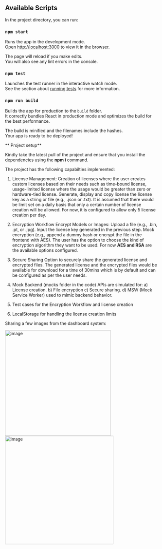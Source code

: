 ## Available Scripts

In the project directory, you can run:

### `npm start`

Runs the app in the development mode.\
Open [http://localhost:3000](http://localhost:3000) to view it in the browser.

The page will reload if you make edits.\
You will also see any lint errors in the console.

### `npm test`

Launches the test runner in the interactive watch mode.\
See the section about [running tests](https://facebook.github.io/create-react-app/docs/running-tests) for more information.

### `npm run build`

Builds the app for production to the `build` folder.\
It correctly bundles React in production mode and optimizes the build for the best performance.

The build is minified and the filenames include the hashes.\
Your app is ready to be deployed!

**
Project setup**

Kindly take the latest pull of the project and ensure that you install the dependencies using the **npm i** command.

The project has the following capabilties implemented:
1. License Management: Creation of licenses where the user creates custom licenses based on their needs such as time-bound license, usage-limited license where the usage would be greater than zero or hardware-tied license.
Generate, display and copy license the license key as a string or file (e.g., .json or .txt).
It is assumed that there would be limit set on a daily basis that only a certain number of license creation will be allowed. For now, it is configured to allow only 5 license creation per day.

2. Encryption Workflow
Encrypt Models or Images:
Upload a file (e.g., .bin, .pt, or .jpg).
Input the license key generated in the previous step.
Mock encryption (e.g., append a dummy hash or encrypt the file in the frontend with AES).
The user has the option to choose the kind of encryption algorithm they want to be used. For now **AES and RSA** are the available options configured.

3. Secure Sharing
Option to securely share the generated license and encrypted files. The generated license and the encrypted files would be available for download for a time of 30mins which is by default and can be configured as per the user needs.

4. Mock Backend (mocks folder in the code)
APIs are simulated for:
a) License creation.
b) File encryption
c) Secure sharing.
d) MSW (Mock Service Worker) used to mimic backend behavior.

5. Test cases for the Encryption Workflow and license creation

6. LocalStorage for handling the license creation limits

Sharing a few images from the dashboard system:

<img width="347" alt="image" src="https://github.com/user-attachments/assets/cbc1e5c4-ebf7-4f01-9bc1-f39dfc39c9c1" />

<img width="356" alt="image" src="https://github.com/user-attachments/assets/619bb7c0-adca-4700-b3f0-528db73448b6" />

